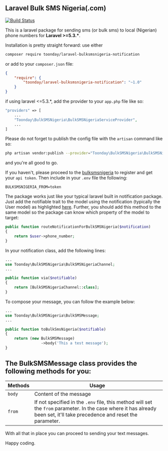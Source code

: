 ## Laravel Bulk SMS Nigeria(.com)

[![Build Status](https://travis-ci.org/toondaey/laravel-bulksmsnigeria.com.svg?branch=master)](https://travis-ci.org/toondaey/laravel-bulksmsnigeria.com)

This is a laravel package for sending sms (or bulk sms) to local (Nigerian) phone numbers for **Laravel >=5.3.\***.

Installation is pretty straight forward: use either

```bash
composer require toonday/laravel-bulksmsnigeria-notification
```

or add  to your `composer.json` file:

```json
{
    "require": {
        "toonday/laravel-bulksmsnigeria-notification": "~1.0"
    }
}
```

if using laravel <=5.3.\*, add the provider to your `app.php` file like so:
```php
"providers" => [
    ...
    "Toonday\BulkSMSNigeria\BulkSMSNigeriaServiceProvider",
    ...
]
```

Please do not forget to publish the config file with the `artisan` command like so:
```bash
php artisan vendor:publish --provider="Toonday\BulkSMSNigeria\BulkSMSNigeriaServiceProvider" --tag=config
```
and you're all good to go.

If you haven't, please proceed to the [bulksmsnigeria](https://www.bulksmsnigeria.com) to register and get your `api token`. Then include in your `.env` file the following:
```env
BULKSMSNIGERIA_FROM=token
```

The package works just like your typical laravel built in notification package. Just add the notifiable trait to the model using the notification (typically the User model) as highlighted [here](https://laravel.com/docs/5.6/notifications#sending-notifications). Further, you should add this method to the same model so the package can know which property of the model to target:
```php
public function routeNotificationForBulkSMSNigeria($notification)
{
    return $user->phone_number;
}
```

In your notification class, add the following lines:

```php
...
use Toonday\BulkSMSNigeria\BulkSMSNigeriaChannel;
...

public function via($notifiable)
{
    return [BulkSMSNigeriaChannel::class];
}
```
To compose your message, you can follow the example below:
```php
...
use Toonday\BulkSMSNigeria\BulkSMSMessage;
...

public function toBulkSmsNigeria($notifiable)
{
    return (new BulkSMSMessage)
                ->body('This a test message');
}
```

The BulkSMSMessage class provides the following methods for you:
----------------------------------------------------------
| Methods    | Usage                                     |
| ---------- | ----------------------------------------- |
| `body`     | Content of the message                    |
| `from`     | If not specified in the `.env` file, this method will set the `from` parameter. In the case where it has already been set, it'll take precedence and reset the parameter. |

With all that in place you can proceed to sending your text messages.

Happy coding.

